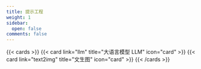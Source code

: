 ```yaml
---
title: 提示工程
weight: 1
sidebar:
  open: false
comments: false
---
```


{{< cards >}}
  {{< card link="llm" title="大语言模型 LLM" icon="card" >}}
  {{< card link="text2img" title="文生图" icon="card" >}}
{{< /cards >}}
